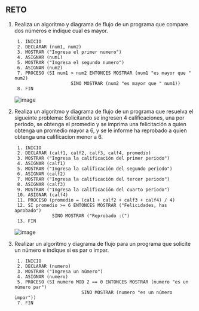 ## RETO

1. Realiza un algoritmo y diagrama de flujo de un programa que compare dos números e indique cual es mayor.

        1. INICIO
        2. DECLARAR (num1, num2)
        3. MOSTRAR ("Ingresa el primer numero")
        4. ASIGNAR (num1)
        5. MOSTRAR ("Ingresa el segundo numero")
        6. ASIGNAR (num2)
        7. PROCESO (SI num1 > num2 ENTONCES MOSTRAR (num1 "es mayor que " num2)
                            SINO MOSTRAR (num2 "es mayor que " num1))
        8. FIN

      ![image](https://user-images.githubusercontent.com/75552884/158853944-768eb775-c390-42ee-91bd-b9aa014e7ba8.png)


2. Realiza un algoritmo y diagrama de flujo de un programa que resuelva el sigueinte problema: Solicitando se ingresen 4 calificaciones, una por periodo, se obtenga el promedio y se imprima una felicitación a quien obtenga un promedio mayor a 6, y se le informe ha reprobado a quien obtenga una calificacion menor a 6.

        1. INICIO
        2. DECLARAR (calf1, calf2, calf3, calf4, promedio)
        3. MOSTRAR ("Ingresa la calificación del primer periodo")
        4. ASIGNAR (calf1)
        5. MOSTRAR ("Ingresa la calificación del segundo periodo")
        6. ASIGNAR (calf2)
        7. MOSTRAR ("Ingresa la calificación del tercer periodo")
        8. ASIGNAR (calf3)
        9. MOSTRAR ("Ingresa la calificación del cuarto periodo")
        10. ASIGNAR (calf4)
        11. PROCESO (promedio = (cal1 + calf2 + calf3 + calf4) / 4)
        12. SI promedio >= 6 ENTONCES MOSTRAR ("Felicidades, has aprobado")
                     SINO MOSTRAR ("Reprobado :(")
        13. FIN 

      ![image](https://user-images.githubusercontent.com/75552884/158856358-f15e2d9d-78a5-4a13-a325-23abe1bafbf2.png)


3. Realizar un algoritmo y diagrama de flujo para un programa que solicite un número e indique si es par o impar.

        1. INICIO
        2. DECLARAR (numero)
        3. MOSTRAR ("Ingresa un número")
        4. ASIGNAR (numero)
        5. PROCESO (SI numero MOD 2 == 0 ENTONCES MOSTRAR (numero "es un número par")
                                SINO MOSTRAR (numero "es un número impar"))
        7. FIN 

